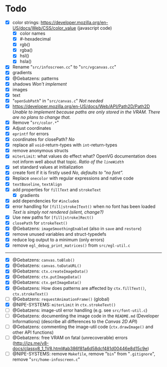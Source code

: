 # Todo

- [x] color strings: https://developer.mozilla.org/en-US/docs/Web/CSS/color_value (javascript code)
    - [x] color names
    - [x] #-hexadecimal
    - [x] rgb()
    - [x] rgba()
    - [x] hsl()
    - [x] hsla()
- [x] Rename "`src/infoscreen.cc`" to "`src/vgcanvas.cc`"
- [x] gradients
- [x] @Gebatzens: patterns
- [x] shadows *Won't implement*
- [x] images
- [x] text
- [x] "`openSubPath`" in "`src/canvas.c`" *Not needed*
- [x] https://developer.mozilla.org/en-US/docs/Web/API/Path2D/Path2D *Unable to implement because paths are only stored in the VRAM. There are no plans to change that.*
- [x] Remove "`src/color.*`"
- [x] Adjust coordinates
- [x] `eprintf` for errors
- [x] coordinates for closePath? *No*
- [x] replace all `void`-return-types with `int`-return-types
- [x] remove anonymous structs
- [x] `miterLimit`: what values do effect what? OpenVG documentation does not inform well about that topic. *Ratio of the `lineWidth`*
- [x] set standard values at initialization
- [x] create font if it is firstly used *No, defaults to "no font".*
- [x] Replace `onecolor` with regular expressions and native code
- [x] `textBaseline`, `textAlign`
- [x] add properties for `fillText` and `strokeText`
    - [x] gradients
- [x] add dependencies for `#include`s
- [x] error handling for `[fill|stroke]Text()` when no font has been loaded *Text is simply not rendered (silent, change?)*
- [x] Use new paths for `[fill|stroke]Rect()`
- [x] `closePath` for `strokeText()`
- [x] @Gebatzens: `imageSmoothingEnabled` (also in `save` and `restore`)
- [x] remove unused variables and struct-typedefs
- [x] reduce log output to a minimum (only errors)
- [x] remove `egl_debug_print_matrices()` from `src/egl-util.c`

---

- [x] @Gebatzens: `canvas.toBlob()`
- [x] @Gebatzens: `canvas.toDataURL()`
- [x] @Gebatzens: `ctx.createImageData()`
- [x] @Gebatzens: `ctx.putImageData()`
- [x] @Gebatzens: `ctx.getImageData()`
- [x] @Gebatzens: How does patterns are affected by `ctx.fillText()`, `ctx.strokeText()`
- [ ] @Gebatzens: `requestAnimationFrame()` (global)
- [x] @NIPE-SYSTEMS: `miterLimit` in `ctx.strokeText()`
- [ ] @Gebatzens: image-util error handling (e.g. see `src/font-util.c`)
- [ ] @Gebatzens: documenting the image code in the `README.md` (Developer Informations) (describe all differences to the *Canvas 2D API*)
- [ ] @Gebatzens: commenting the image-util code (`ctx.drawImage()` and other API functions)
- [ ] @Gebatzens: free VRAM on fatal (unrecoverable) errors (http://izs.me/v8-docs/classv8_1_1V8.html#ab386f81a6d58dcf481d00446e8d15c9e)
- [ ] @NIPE-SYSTEMS: remove `Makefile`, remove "`bin`" from "`.gitignore`", remove "`src/home-infoscreen.c`"

